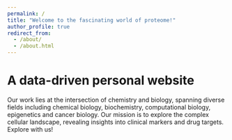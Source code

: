 ```yaml
---
permalink: /
title: "Welcome to the fascinating world of proteome!"
author_profile: true
redirect_from: 
  - /about/
  - /about.html
---
```

A data-driven personal website
======

Our work lies at the intersection of chemistry and biology, spanning diverse fields including chemical biology, biochemistry, computational biology, epigenetics and cancer biology. Our mission is to explore the complex cellular landscape, revealing insights into clinical markers and drug targets. Explore with us!


